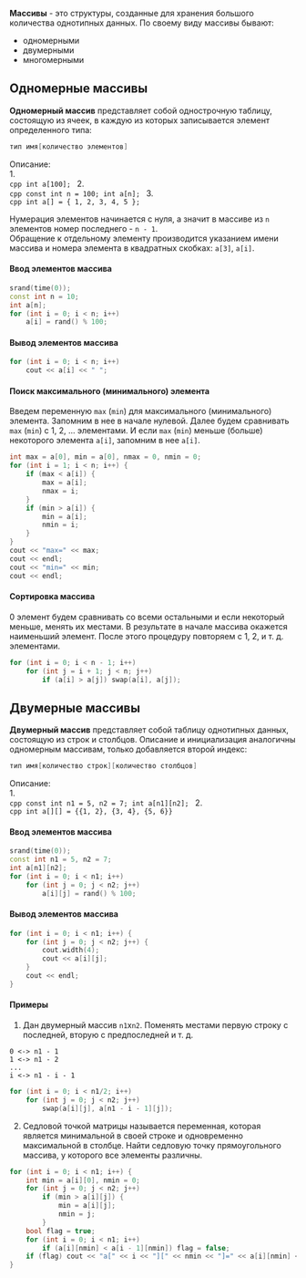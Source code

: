 **Массивы** - это структуры, созданные для хранения большого количества однотипных данных. По своему виду массивы бывают:
- одномерными
- двумерными
- многомерными
## Одномерные массивы
**Одномерный массив** представляет собой однострочную таблицу, состоящую из ячеек, в каждую из которых записывается элемент определенного типа:
```cpp
тип имя[количество элементов]
```
Описание:  
1.  
	```cpp
	int a[100];
	```
2.  
	```cpp
	const int n = 100;
	int a[n];
	```
3.  
	```cpp
	int a[] = { 1, 2, 3, 4, 5 };
	```
  
Нумерация элементов начинается с нуля, а значит в массиве из `n` элементов номер последнего - `n - 1`.  
Обращение к отдельному элементу производится указанием имени массива и номера элемента в квадратных скобках: `a[3]`, `a[i]`.
#### Ввод элементов массива
```cpp
srand(time(0));
const int n = 10;
int a[n];
for (int i = 0; i < n; i++)
	a[i] = rand() % 100;
```
#### Вывод элементов массива
```cpp
for (int i = 0; i < n; i++)
	cout << a[i] << " ";
```
#### Поиск максимального (минимального) элемента
Введем переменную `max` (`min`) для максимального (минимального) элемента. Запомним в нее в начале нулевой. Далее будем сравнивать `max` (`min`) с 1, 2, ... элементами. И если `max` (`min`) меньше (больше) некоторого элемента `a[i]`, запомним в нее `a[i]`.  
```cpp
int max = a[0], min = a[0], nmax = 0, nmin = 0;
for (int i = 1; i < n; i++) {
	if (max < a[i]) { 
		max = a[i]; 
		nmax = i; 
	}
	if (min > a[i]) { 
		min = a[i]; 
		nmin = i; 
	}
}
cout << "max=" << max;
cout << endl;
cout << "min=" << min;
cout << endl;
```
#### Сортировка массива
0 элемент будем сравнивать со всеми остальными и если некоторый меньше, менять их местами. В результате в начале массива окажется наименьший элемент. После этого процедуру повторяем с 1, 2, и т. д. элементами.
```cpp
for (int i = 0; i < n - 1; i++)
	for (int j = i + 1; j < n; j++)
		if (a[i] > a[j]) swap(a[i], a[j]);
```
## Двумерные массивы
**Двумерный массив** представляет собой таблицу однотипных данных, состоящую из строк и столбцов. Описание и инициализация аналогичны одномерным массивам, только добавляется второй индекс:
```cpp
тип имя[количество строк][количество столбцов]
```
Описание:  
1.  
	```cpp
	const int n1 = 5, n2 = 7;
	int a[n1][n2];
	```
2.  
	```cpp
	int a[][] = {{1, 2}, {3, 4}, {5, 6}}
	```
#### Ввод элементов массива
```cpp
srand(time(0));
const int n1 = 5, n2 = 7;
int a[n1][n2];
for (int i = 0; i < n1; i++) 
	for (int j = 0; j < n2; j++)
		a[i][j] = rand() % 100;
```
#### Вывод элементов массива
```cpp
for (int i = 0; i < n1; i++) {
	for (int j = 0; j < n2; j++) {
		cout.width(4);
		cout << a[i][j];
	}
	cout << endl;
}
```
#### Примеры
1. Дан двумерный массив `n1`х`n2`. Поменять местами первую строку с последней, вторую с предпоследней и т. д.
  
```
0 <-> n1 - 1
1 <-> n1 - 2
...
i <-> n1 - i - 1
```
  
```cpp
for (int i = 0; i < n1/2; i++)
	for (int j = 0; j < n2; j++)
		swap(a[i][j], a[n1 - i - 1][j]);
```
2. Седловой точкой матрицы называется переменная, которая является минимальной в своей строке и одновременно максимальной в столбце. Найти седловую точку прямоугольного массива, у которого все элементы различны.
```cpp
for (int i = 0; i < n1; i++) {
	int min = a[i][0], nmin = 0;
	for (int j = 0; j < n2; j++)
		if (min > a[i][j]) { 
			min = a[i][j]; 
			nmin = j; 
		}
	bool flag = true;
	for (int i = 0; i < n1; i++)
		if (a[i][nmin] < a[i - 1][nmin]) flag = false;
	if (flag) cout << "a[" << i << "][" << nmin << "]=" << a[i][nmin] << endl;
}
```